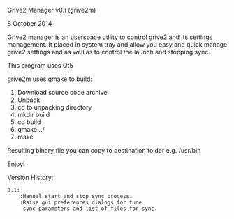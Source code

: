 Grive2 Manager v0.1 (grive2m)

8 October 2014

Grive2 manager is an userspace utility to control grive2 and  its  settings management.
It placed in system tray and allow you easy and quick manage grive2 settings and as well 
as to control the launch and stopping sync.

This program uses Qt5

grive2m uses qmake to build:

1. Download source code archive
2. Unpack
3. cd to unpacking directory
4. mkdir build
5. cd build
6. qmake ../
7. make

Resulting binary file you can copy to destination folder e.g. /usr/bin


Enjoy!

Version History:

	0.1:
		:Manual start and stop sync process.
		:Raise gui preferences dialogs for tune 
		 sync parameters and list of files for sync.
		
